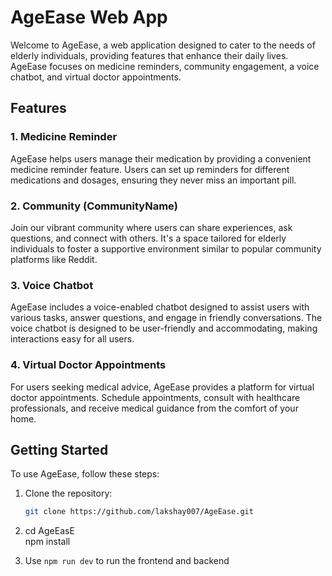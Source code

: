 # AgeEase Web App

Welcome to AgeEase, a web application designed to cater to the needs of elderly individuals, providing features that enhance their daily lives. AgeEase focuses on medicine reminders, community engagement, a voice chatbot, and virtual doctor appointments.

## Features

### 1. Medicine Reminder

AgeEase helps users manage their medication by providing a convenient medicine reminder feature. Users can set up reminders for different medications and dosages, ensuring they never miss an important pill.

### 2. Community (CommunityName)

Join our vibrant community where users can share experiences, ask questions, and connect with others. It's a space tailored for elderly individuals to foster a supportive environment similar to popular community platforms like Reddit.

### 3. Voice Chatbot

AgeEase includes a voice-enabled chatbot designed to assist users with various tasks, answer questions, and engage in friendly conversations. The voice chatbot is designed to be user-friendly and accommodating, making interactions easy for all users.

### 4. Virtual Doctor Appointments

For users seeking medical advice, AgeEase provides a platform for virtual doctor appointments. Schedule appointments, consult with healthcare professionals, and receive medical guidance from the comfort of your home.

## Getting Started

To use AgeEase, follow these steps:

1. Clone the repository:

   ```bash
   git clone https://github.com/lakshay007/AgeEase.git
2. cd AgeEasE  
   npm install  
3. Use ```npm run dev``` to run the frontend and backend
